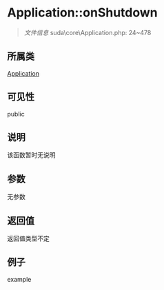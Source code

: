 # Application::onShutdown



> *文件信息* suda\core\Application.php: 24~478

## 所属类 

[Application](../Application.md)

## 可见性

 public 

## 说明

该函数暂时无说明


## 参数


无参数


## 返回值

返回值类型不定


## 例子

example